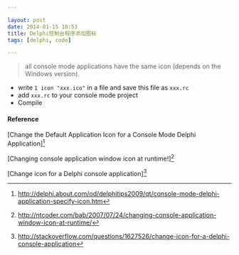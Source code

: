 ```yaml
---

layout: post
date: 2014-01-15 10:53
title: Delphi控制台程序添加图标
tags: [delphi, code]

---
```




> all console mode applications have the same icon (depends on the Windows version).

- write `1 icon "xxx.ico"` in a file and save this file as `xxx.rc`
- add `xxx.rc` to your console mode project
- Compile


#### Reference

[Change the Default Application Icon for a Console Mode Delphi Application][^1]

[Changing console application window icon at runtime!][^2]

[Change icon for a Delphi console application][^3]


[^1]: http://delphi.about.com/od/delphitips2009/qt/console-mode-delphi-application-specify-icon.htm
[^2]: http://ntcoder.com/bab/2007/07/24/changing-console-application-window-icon-at-runtime/
[^3]: http://stackoverflow.com/questions/1627526/change-icon-for-a-delphi-console-application